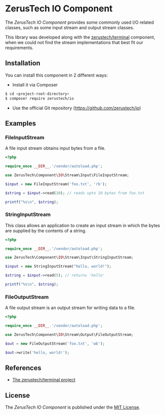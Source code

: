 ZerusTech IO Component
================================================
The *ZerusTech IO Component* provides some commonly used I/O related classes,
such as some input stream and output stream classes.

This library was developed along with the [zerustech/terminal][1] component, when we
could not find the stream implementations that best fit our requirements.

Installation
-------------

You can install this component in 2 different ways:

* Install it via Composer
```bash
$ cd <project-root-directory>
$ composer require zerustech/io
```

* Use the official Git repository (https://github.com/zerustech/io)

Examples
-------------

### FileInputStream ###

A file input stream obtains input bytes from a file.

```php
<?php

require_once __DIR__.'/vendor/autoload.php';

use ZerusTech\Component\IO\Stream\Input\FileInputStream;

$input = new FileInputStream('foo.txt', 'rb');

$string = $input->read(10); // reads upto 10 bytes from foo.txt

printf("%s\n", $string);

```

### StringInputStream ###

This class allows an application to create an input stream in which the bytes
are supplied by the contents of a string.

```php
<?php

require_once __DIR__.'/vendor/autoload.php';

use ZerusTech\Component\IO\Stream\Input\StringInputStream;

$input = new StringInputStream("hello, world!");

$string = $input->read(5); // returns 'hello'

printf("%s\n", $string);

```

### FileOutputStream ###

A file output stream is an output stream for writing data to a file.

```php
<?php

require_once __DIR__.'/vendor/autoload.php';

use ZerusTech\Component\IO\Stream\Output\FileOutputStream;

$out = new FileOutputStream('foo.txt', 'wb');

$out->write('hello, world!');

```

References
----------
* [The zerustech/terminal project][1]

[1]:  https://github.com/zerustech/terminal "The zerustech/terminal Project"
[2]:  https://opensource.org/licenses/MIT "The MIT License (MIT)"

License
-------
The *ZerusTech IO Component* is published under the [MIT License][2].
